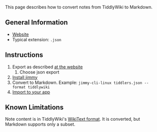 This page describes how to convert notes from TiddlyWiki to Markdown.

## General Information

- [Website](https://tiddlywiki.com/)
- Typical extension: `.json`

## Instructions

1. Export as described [at the website](https://tiddlywiki.com/static/How%2520to%2520export%2520tiddlers.html)
    1. Choose json export
2. [Install jimmy](../index.md#installation)
3. Convert to Markdown. Example: `jimmy-cli-linux tiddlers.json --format tiddlywiki`
4. [Import to your app](../import_instructions.md)

## Known Limitations

Note content is in TiddlyWiki's [WikiText format](https://tiddlywiki.com/#WikiText). It is converted, but Markdown supports only a subset.
